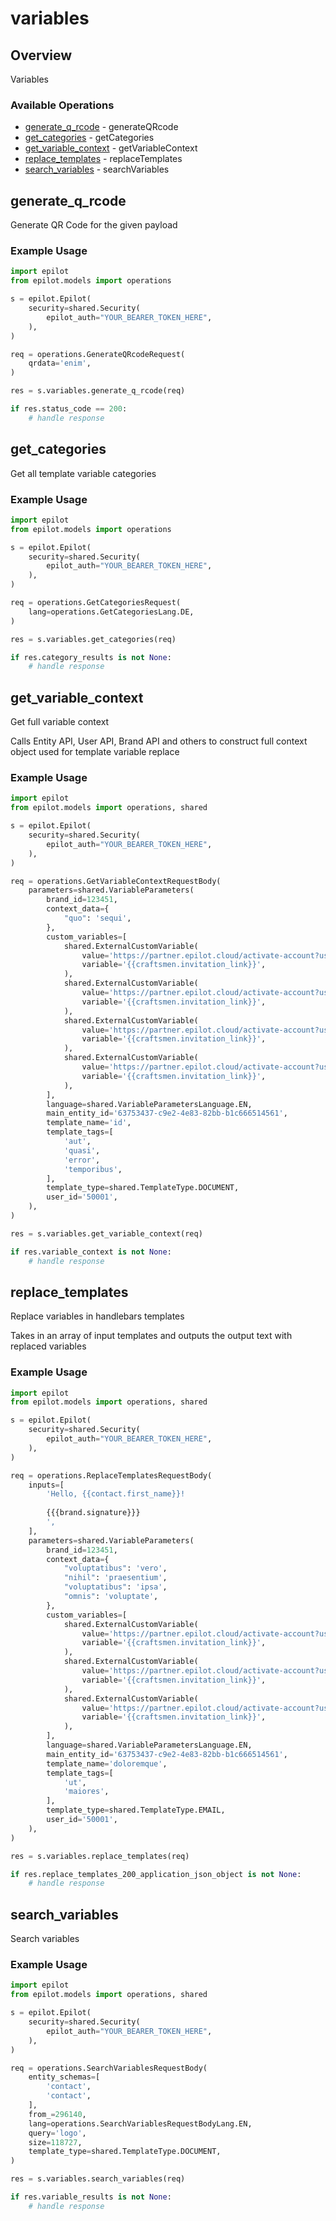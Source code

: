 # variables

## Overview

Variables

### Available Operations

* [generate_q_rcode](#generate_q_rcode) - generateQRcode
* [get_categories](#get_categories) - getCategories
* [get_variable_context](#get_variable_context) - getVariableContext
* [replace_templates](#replace_templates) - replaceTemplates
* [search_variables](#search_variables) - searchVariables

## generate_q_rcode

Generate QR Code for the given payload

### Example Usage

```python
import epilot
from epilot.models import operations

s = epilot.Epilot(
    security=shared.Security(
        epilot_auth="YOUR_BEARER_TOKEN_HERE",
    ),
)

req = operations.GenerateQRcodeRequest(
    qrdata='enim',
)

res = s.variables.generate_q_rcode(req)

if res.status_code == 200:
    # handle response
```

## get_categories

Get all template variable categories

### Example Usage

```python
import epilot
from epilot.models import operations

s = epilot.Epilot(
    security=shared.Security(
        epilot_auth="YOUR_BEARER_TOKEN_HERE",
    ),
)

req = operations.GetCategoriesRequest(
    lang=operations.GetCategoriesLang.DE,
)

res = s.variables.get_categories(req)

if res.category_results is not None:
    # handle response
```

## get_variable_context

Get full variable context

Calls Entity API, User API, Brand API and others to construct full context object used for template variable replace


### Example Usage

```python
import epilot
from epilot.models import operations, shared

s = epilot.Epilot(
    security=shared.Security(
        epilot_auth="YOUR_BEARER_TOKEN_HERE",
    ),
)

req = operations.GetVariableContextRequestBody(
    parameters=shared.VariableParameters(
        brand_id=123451,
        context_data={
            "quo": 'sequi',
        },
        custom_variables=[
            shared.ExternalCustomVariable(
                value='https://partner.epilot.cloud/activate-account?user_name=htny.pct%2Btet%40gmail.com&confirmation_code=EdXPRW19',
                variable='{{craftsmen.invitation_link}}',
            ),
            shared.ExternalCustomVariable(
                value='https://partner.epilot.cloud/activate-account?user_name=htny.pct%2Btet%40gmail.com&confirmation_code=EdXPRW19',
                variable='{{craftsmen.invitation_link}}',
            ),
            shared.ExternalCustomVariable(
                value='https://partner.epilot.cloud/activate-account?user_name=htny.pct%2Btet%40gmail.com&confirmation_code=EdXPRW19',
                variable='{{craftsmen.invitation_link}}',
            ),
            shared.ExternalCustomVariable(
                value='https://partner.epilot.cloud/activate-account?user_name=htny.pct%2Btet%40gmail.com&confirmation_code=EdXPRW19',
                variable='{{craftsmen.invitation_link}}',
            ),
        ],
        language=shared.VariableParametersLanguage.EN,
        main_entity_id='63753437-c9e2-4e83-82bb-b1c666514561',
        template_name='id',
        template_tags=[
            'aut',
            'quasi',
            'error',
            'temporibus',
        ],
        template_type=shared.TemplateType.DOCUMENT,
        user_id='50001',
    ),
)

res = s.variables.get_variable_context(req)

if res.variable_context is not None:
    # handle response
```

## replace_templates

Replace variables in handlebars templates

Takes in an array of input templates and outputs the output text with replaced variables


### Example Usage

```python
import epilot
from epilot.models import operations, shared

s = epilot.Epilot(
    security=shared.Security(
        epilot_auth="YOUR_BEARER_TOKEN_HERE",
    ),
)

req = operations.ReplaceTemplatesRequestBody(
    inputs=[
        'Hello, {{contact.first_name}}!
        
        {{{brand.signature}}}
        ',
    ],
    parameters=shared.VariableParameters(
        brand_id=123451,
        context_data={
            "voluptatibus": 'vero',
            "nihil": 'praesentium',
            "voluptatibus": 'ipsa',
            "omnis": 'voluptate',
        },
        custom_variables=[
            shared.ExternalCustomVariable(
                value='https://partner.epilot.cloud/activate-account?user_name=htny.pct%2Btet%40gmail.com&confirmation_code=EdXPRW19',
                variable='{{craftsmen.invitation_link}}',
            ),
            shared.ExternalCustomVariable(
                value='https://partner.epilot.cloud/activate-account?user_name=htny.pct%2Btet%40gmail.com&confirmation_code=EdXPRW19',
                variable='{{craftsmen.invitation_link}}',
            ),
            shared.ExternalCustomVariable(
                value='https://partner.epilot.cloud/activate-account?user_name=htny.pct%2Btet%40gmail.com&confirmation_code=EdXPRW19',
                variable='{{craftsmen.invitation_link}}',
            ),
        ],
        language=shared.VariableParametersLanguage.EN,
        main_entity_id='63753437-c9e2-4e83-82bb-b1c666514561',
        template_name='doloremque',
        template_tags=[
            'ut',
            'maiores',
        ],
        template_type=shared.TemplateType.EMAIL,
        user_id='50001',
    ),
)

res = s.variables.replace_templates(req)

if res.replace_templates_200_application_json_object is not None:
    # handle response
```

## search_variables

Search variables

### Example Usage

```python
import epilot
from epilot.models import operations, shared

s = epilot.Epilot(
    security=shared.Security(
        epilot_auth="YOUR_BEARER_TOKEN_HERE",
    ),
)

req = operations.SearchVariablesRequestBody(
    entity_schemas=[
        'contact',
        'contact',
    ],
    from_=296140,
    lang=operations.SearchVariablesRequestBodyLang.EN,
    query='logo',
    size=118727,
    template_type=shared.TemplateType.DOCUMENT,
)

res = s.variables.search_variables(req)

if res.variable_results is not None:
    # handle response
```
